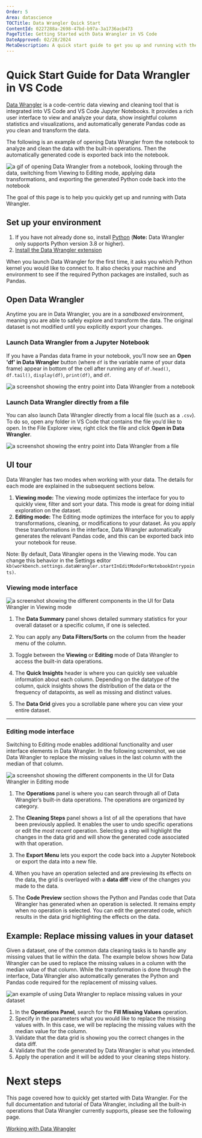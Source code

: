```yaml
---
Order: 5
Area: datascience
TOCTitle: Data Wrangler Quick Start
ContentId: 0227288a-2698-47bd-b97a-3a1736acb473
PageTitle: Getting Started with Data Wrangler in VS Code
DateApproved: 02/28/2024
MetaDescription: A quick start guide to get you up and running with the Data Wrangler extension in Visual Studio Code.
---
```


# Quick Start Guide for Data Wrangler in VS Code

[Data Wrangler](https://marketplace.visualstudio.com/items?itemName=ms-toolsai.datawrangler) is a code-centric data viewing and cleaning tool that is integrated into VS Code and VS Code Jupyter Notebooks. It provides a rich user interface to view and analyze your data, show insightful column statistics and visualizations, and automatically generate Pandas code as you clean and transform the data.

The following is an example of opening Data Wrangler from the notebook to analyze and clean the data with the built-in operations. Then the automatically generated code is exported back into the notebook.

![a gif of opening Data Wrangler from a notebook, looking through the data, switching from Viewing to Editing mode, applying data transformations, and exporting the generated Python code back into the notebook](https://github.com/microsoft/vscode-docs/assets/15910920/1a6d8fd1-6454-4289-b8c4-fe84050ae981)

The goal of this page is to help you quickly get up and running with Data Wrangler.

## Set up your environment

1. If you have not already done so, install [Python](https://www.python.org/downloads/)
   (**Note:** Data Wrangler only supports Python version 3.8 or higher).
2. <a class="install-extension-btn" href="vscode:extension/ms-toolsai.datawrangler">Install the Data Wrangler extension</a>

When you launch Data Wrangler for the first time, it asks you which Python kernel you would like to connect to. It also checks your machine and environment to see if the required Python packages are installed, such as Pandas.

## Open Data Wrangler

Anytime you are in Data Wrangler, you are in a _sandboxed_ environment, meaning you are able to safely explore and transform the data. The original dataset is not modified until you explicitly export your changes.

### Launch Data Wrangler from a Jupyter Notebook

If you have a Pandas data frame in your notebook, you’ll now see an **Open 'df' in Data Wrangler** button (where `df` is the variable name of your data frame) appear in bottom of the cell after running any of `df.head()`, `df.tail()`, `display(df)`, `print(df)`, and `df`.

![a screenshot showing the entry point into Data Wrangler from a notebook](https://github.com/microsoft/vscode-docs/assets/15910920/3d971723-d57a-4dd6-8bb9-6200777b3573)

### Launch Data Wrangler directly from a file

You can also launch Data Wrangler directly from a local file (such as a `.csv`). To do so, open any folder in VS Code that contains the file you’d like to open. In the File Explorer view, right click the file and click **Open in Data Wrangler**.

![a screenshot showing the entry point into Data Wrangler from a file](https://github.com/microsoft/vscode-docs/assets/15910920/517e1e29-ba45-4e24-87fb-adb53a6207f1)

## UI tour

Data Wrangler has two modes when working with your data. The details for each mode are explained in the subsequent sections below.

1. **Viewing mode:** The viewing mode optimizes the interface for you to quickly view, filter and sort your data. This mode is great for doing initial exploration on the dataset.
2. **Editing mode:** The Editing mode optimizes the interface for you to apply transformations, cleaning, or modifications to your dataset. As you apply these transformations in the interface, Data Wrangler automatically generates the relevant Pandas code, and this can be exported back into your notebook for reuse.

Note: By default, Data Wrangler opens in the Viewing mode. You can change this behavior in the Settings editor `kb(workbench.settings.dataWrangler.startInEditModeForNotebookEntrypoints)`.

### Viewing mode interface

![a screenshot showing the different components in the UI for Data Wrangler in Viewing mode](https://github.com/microsoft/vscode-docs/assets/15910920/16d7d4d9-63e8-459f-9b7c-5bb1908b245d)

1. The **Data Summary** panel shows detailed summary statistics for your overall dataset or a specific column, if one is selected.

2. You can apply any **Data Filters/Sorts** on the column from the header menu of the column.

3. Toggle between the **Viewing** or **Editing** mode of Data Wrangler to access the built-in data operations.

4. The **Quick Insights** header is where you can quickly see valuable information about each column. Depending on the datatype of the column, quick insights shows the distribution of the data or the frequency of datapoints, as well as missing and distinct values.

5. The **Data Grid** gives you a scrollable pane where you can view your entire dataset.

---

### Editing mode interface

Switching to Editing mode enables additional functionality and user interface elements in Data Wrangler. In the following screenshot, we use Data Wrangler to replace the missing values in the last column with the median of that column.

![a screenshot showing the different components in the UI for Data Wrangler in Editing mode](https://github.com/microsoft/vscode-docs/assets/15910920/8ec458aa-556d-4f03-beda-c86898d97112)

1. The **Operations** panel is where you can search through all of Data Wrangler’s built-in data operations. The operations are organized by category.

2. The **Cleaning Steps** panel shows a list of all the operations that have been previously applied. It enables the user to undo specific operations or edit the _most recent_ operation. Selecting a step will highlight the changes in the data grid and will show the generated code associated with that operation.

3. The **Export Menu** lets you export the code back into a Jupyter Notebook or export the data into a new file.

4. When you have an operation selected and are previewing its effects on the data, the grid is overlayed with a **data diff** view of the changes you made to the data.

5. The **Code Preview** section shows the Python and Pandas code that Data Wrangler has generated when an operation is selected. It remains empty when no operation is selected. You can edit the generated code, which results in the data grid highlighting the effects on the data.

## Example: Replace missing values in your dataset

Given a dataset, one of the common data cleaning tasks is to handle any missing values that lie within the data. The example below shows how Data Wrangler can be used to replace the missing values in a column with the median value of that column. While the transformation is done through the interface, Data Wrangler also automatically generates the Python and Pandas code required for the replacement of missing values.

![an example of using Data Wrangler to replace missing values in your dataset](https://github.com/microsoft/vscode-docs/assets/15910920/2235a291-e26f-4741-b5fc-bd570c8f66d1)

1. In the **Operations Panel**, search for the **Fill Missing Values** operation.
2. Specify in the parameters what you would like to replace the missing values with. In this case, we will be replacing the missing values with the median value for the column.
3. Validate that the data grid is showing you the correct changes in the data diff.
4. Validate that the code generated by Data Wrangler is what you intended.
5. Apply the operation and it will be added to your cleaning steps history.

# Next steps

This page covered how to quickly get started with Data Wrangler. For the full documentation and tutorial of Data Wrangler, including all the built-in operations that Data Wrangler currently supports, please see the following page.

[Working with Data Wrangler](/docs/datascience/data-wrangler.md)